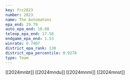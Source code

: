 ```yaml
---
key: frc2823
number: 2823
name: The Automatons
epa_end: 29.79
auto_epa_end: 10.68
teleop_epa_end: 17.58
endgame_epa_end: 1.53
winrate: 0.7407
district_epa_rank: 130
district_epa_percentile: 0.9278
type: Team
---
```

[[2024mnbt]]
[[2024mndu]]
[[2024mnmi]]
[[2024mnst]]
